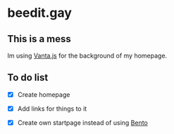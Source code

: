 # beedit.gay
## This is a mess
Im using [Vanta.js](https://www.vantajs.com) for the background of my homepage.
## To do list
- [x] Create homepage

- [x] Add links for things to it

- [x] Create own startpage instead of using [Bento](https://github.com/migueravila/Bento)
